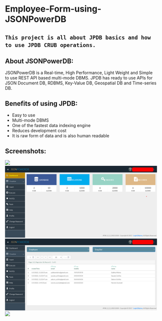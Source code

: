 # Employee-Form-using-JSONPowerDB

## `This project is all about JPDB basics and how to use JPDB CRUB operations.`

## About JSONPowerDB:
JSONPowerDB is a Real-time, High Performance, Light Weight and Simple to use REST API based multi-mode DBMS. JPDB has ready to use APIs for JSON Document DB, RDBMS, Key-Value DB, Geospatial DB and Time-series DB.

## Benefits of using JPDB:
<ul>
    <li>Easy to use</li>
    <li>Multi-mode DBMS</li>
    <li>One of the fastest data indexing engine</li>
    <li>Reduces development cost</li>
    <li>It is raw form of data and is also human readable</li>
</ul>


## Screenshots:

<img src="https://login2explore.com/jpdb/img/jpdb_intro.png">

<img src="Screenshots/Dashboard.png">

<img src="Screenshots/Database Records.png">

<img src="APIs.png">
